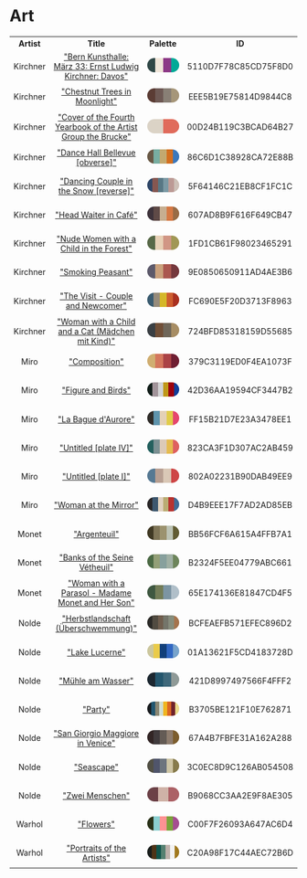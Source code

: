 
<!DOCTYPE html>
<html><body>
<h1>Art</h1>
<table style="width:100%">
<tr><th style="text-align: center; vertical-align: middle;">Artist</th><th style="text-align: center; vertical-align: middle;">Title</th><th style="text-align: center; vertical-align: middle;">Palette</th><th style="text-align: center; vertical-align: middle;">ID</th></tr>
<tr><td style="text-align: center; vertical-align: middle;"><p style="font-size:14px">Kirchner</p></td> <td style="text-align: center; vertical-align: middle;"><a href=https://www.nga.gov/collection/art-object-page.152789.html style="font-size:14px">"Bern Kunsthalle: März 33: Ernst Ludwig Kirchner: Davos"</a></td> <td style="text-align: center; vertical-align: middle;"><img style="border-radius: 14px;" src="../media/swatches/5110D7F78C85CD75F8D0.png" height="25"></td> <td style="text-align: center; vertical-align: middle;"><p style="font-size:14px">5110D7F78C85CD75F8D0</p></td></tr>
<tr><td style="text-align: center; vertical-align: middle;"><p style="font-size:14px">Kirchner</p></td> <td style="text-align: center; vertical-align: middle;"><a href=https://www.nga.gov/content/ngaweb/collection/art-object-page.152784.html style="font-size:14px">"Chestnut Trees in Moonlight"</a></td> <td style="text-align: center; vertical-align: middle;"><img style="border-radius: 14px;" src="../media/swatches/EEE5B19E75814D9844C8.png" height="25"></td> <td style="text-align: center; vertical-align: middle;"><p style="font-size:14px">EEE5B19E75814D9844C8</p></td></tr>
<tr><td style="text-align: center; vertical-align: middle;"><p style="font-size:14px">Kirchner</p></td> <td style="text-align: center; vertical-align: middle;"><a href= https://www.nga.gov/content/ngaweb/collection/art-object-page.8104.html style="font-size:14px">"Cover of the Fourth Yearbook of the Artist Group the Brucke"</a></td> <td style="text-align: center; vertical-align: middle;"><img style="border-radius: 14px;" src="../media/swatches/00D24B119C3BCAD64B27.png" height="25"></td> <td style="text-align: center; vertical-align: middle;"><p style="font-size:14px">00D24B119C3BCAD64B27</p></td></tr>
<tr><td style="text-align: center; vertical-align: middle;"><p style="font-size:14px">Kirchner</p></td> <td style="text-align: center; vertical-align: middle;"><a href= https://www.nga.gov/content/ngaweb/collection/art-object-page.71238.html style="font-size:14px">"Dance Hall Bellevue [obverse]"</a></td> <td style="text-align: center; vertical-align: middle;"><img style="border-radius: 14px;" src="../media/swatches/86C6D1C38928CA72E88B.png" height="25"></td> <td style="text-align: center; vertical-align: middle;"><p style="font-size:14px">86C6D1C38928CA72E88B</p></td></tr>
<tr><td style="text-align: center; vertical-align: middle;"><p style="font-size:14px">Kirchner</p></td> <td style="text-align: center; vertical-align: middle;"><a href=https://www.nga.gov/content/ngaweb/collection/art-object-page.163768.html style="font-size:14px">"Dancing Couple in the Snow [reverse]"</a></td> <td style="text-align: center; vertical-align: middle;"><img style="border-radius: 14px;" src="../media/swatches/5F64146C21EB8CF1FC1C.png" height="25"></td> <td style="text-align: center; vertical-align: middle;"><p style="font-size:14px">5F64146C21EB8CF1FC1C</p></td></tr>
<tr><td style="text-align: center; vertical-align: middle;"><p style="font-size:14px">Kirchner</p></td> <td style="text-align: center; vertical-align: middle;"><a href=https://www.nga.gov/content/ngaweb/collection/art-object-page.152783.html style="font-size:14px">"Head Waiter in Café"</a></td> <td style="text-align: center; vertical-align: middle;"><img style="border-radius: 14px;" src="../media/swatches/607AD8B9F616F649CB47.png" height="25"></td> <td style="text-align: center; vertical-align: middle;"><p style="font-size:14px">607AD8B9F616F649CB47</p></td></tr>
<tr><td style="text-align: center; vertical-align: middle;"><p style="font-size:14px">Kirchner</p></td> <td style="text-align: center; vertical-align: middle;"><a href=https://www.nga.gov/collection/art-object-page.154352.html style="font-size:14px">"Nude Women with a Child in the Forest"</a></td> <td style="text-align: center; vertical-align: middle;"><img style="border-radius: 14px;" src="../media/swatches/1FD1CB61F98023465291.png" height="25"></td> <td style="text-align: center; vertical-align: middle;"><p style="font-size:14px">1FD1CB61F98023465291</p></td></tr>
<tr><td style="text-align: center; vertical-align: middle;"><p style="font-size:14px">Kirchner</p></td> <td style="text-align: center; vertical-align: middle;"><a href=https://www.nga.gov/content/ngaweb/collection/art-object-page.154350.html style="font-size:14px">"Smoking Peasant"</a></td> <td style="text-align: center; vertical-align: middle;"><img style="border-radius: 14px;" src="../media/swatches/9E0850650911AD4AE3B6.png" height="25"></td> <td style="text-align: center; vertical-align: middle;"><p style="font-size:14px">9E0850650911AD4AE3B6</p></td></tr>
<tr><td style="text-align: center; vertical-align: middle;"><p style="font-size:14px">Kirchner</p></td> <td style="text-align: center; vertical-align: middle;"><a href=https://www.nga.gov/content/ngaweb/collection/art-object-page.71239.html style="font-size:14px">"The Visit - Couple and Newcomer"</a></td> <td style="text-align: center; vertical-align: middle;"><img style="border-radius: 14px;" src="../media/swatches/FC690E5F20D3713F8963.png" height="25"></td> <td style="text-align: center; vertical-align: middle;"><p style="font-size:14px">FC690E5F20D3713F8963</p></td></tr>
<tr><td style="text-align: center; vertical-align: middle;"><p style="font-size:14px">Kirchner</p></td> <td style="text-align: center; vertical-align: middle;"><a href=https://www.nga.gov/collection/art-object-page.154346.html style="font-size:14px">"Woman with a Child and a Cat (Mädchen mit Kind)"</a></td> <td style="text-align: center; vertical-align: middle;"><img style="border-radius: 14px;" src="../media/swatches/724BFD85318159D55685.png" height="25"></td> <td style="text-align: center; vertical-align: middle;"><p style="font-size:14px">724BFD85318159D55685</p></td></tr>
<tr><td style="text-align: center; vertical-align: middle;"><p style="font-size:14px">Miro</p></td> <td style="text-align: center; vertical-align: middle;"><a href=https://www.nga.gov/collection/art-object-page.91414.html style="font-size:14px">"Composition"</a></td> <td style="text-align: center; vertical-align: middle;"><img style="border-radius: 14px;" src="../media/swatches/379C3119ED0F4EA1073F.png" height="25"></td> <td style="text-align: center; vertical-align: middle;"><p style="font-size:14px">379C3119ED0F4EA1073F</p></td></tr>
<tr><td style="text-align: center; vertical-align: middle;"><p style="font-size:14px">Miro</p></td> <td style="text-align: center; vertical-align: middle;"><a href=https://www.nga.gov/collection/art-object-page.53059.html style="font-size:14px">"Figure and Birds"</a></td> <td style="text-align: center; vertical-align: middle;"><img style="border-radius: 14px;" src="../media/swatches/42D36AA19594CF3447B2.png" height="25"></td> <td style="text-align: center; vertical-align: middle;"><p style="font-size:14px">42D36AA19594CF3447B2</p></td></tr>
<tr><td style="text-align: center; vertical-align: middle;"><p style="font-size:14px">Miro</p></td> <td style="text-align: center; vertical-align: middle;"><a href=https://www.nga.gov/collection/art-object-page.142287.html style="font-size:14px">"La Bague d'Aurore"</a></td> <td style="text-align: center; vertical-align: middle;"><img style="border-radius: 14px;" src="../media/swatches/FF15B21D7E23A3478EE1.png" height="25"></td> <td style="text-align: center; vertical-align: middle;"><p style="font-size:14px">FF15B21D7E23A3478EE1</p></td></tr>
<tr><td style="text-align: center; vertical-align: middle;"><p style="font-size:14px">Miro</p></td> <td style="text-align: center; vertical-align: middle;"><a href=https://www.nga.gov/collection/art-object-page.46996.html style="font-size:14px">"Untitled [plate IV]"</a></td> <td style="text-align: center; vertical-align: middle;"><img style="border-radius: 14px;" src="../media/swatches/823CA3F1D307AC2AB459.png" height="25"></td> <td style="text-align: center; vertical-align: middle;"><p style="font-size:14px">823CA3F1D307AC2AB459</p></td></tr>
<tr><td style="text-align: center; vertical-align: middle;"><p style="font-size:14px">Miro</p></td> <td style="text-align: center; vertical-align: middle;"><a href=https://www.nga.gov/collection/art-object-page.46992.html style="font-size:14px">"Untitled [plate I]"</a></td> <td style="text-align: center; vertical-align: middle;"><img style="border-radius: 14px;" src="../media/swatches/802A02231B90DAB49EE9.png" height="25"></td> <td style="text-align: center; vertical-align: middle;"><p style="font-size:14px">802A02231B90DAB49EE9</p></td></tr>
<tr><td style="text-align: center; vertical-align: middle;"><p style="font-size:14px">Miro</p></td> <td style="text-align: center; vertical-align: middle;"><a href=https://www.nga.gov/collection/art-object-page.136243.html style="font-size:14px">"Woman at the Mirror"</a></td> <td style="text-align: center; vertical-align: middle;"><img style="border-radius: 14px;" src="../media/swatches/D4B9EEE17F7AD2AD85EB.png" height="25"></td> <td style="text-align: center; vertical-align: middle;"><p style="font-size:14px">D4B9EEE17F7AD2AD85EB</p></td></tr>
<tr><td style="text-align: center; vertical-align: middle;"><p style="font-size:14px">Monet</p></td> <td style="text-align: center; vertical-align: middle;"><a href=https://www.nga.gov/collection/art-object-page.52186.html style="font-size:14px">"Argenteuil"</a></td> <td style="text-align: center; vertical-align: middle;"><img style="border-radius: 14px;" src="../media/swatches/BB56FCF6A615A4FFB7A1.png" height="25"></td> <td style="text-align: center; vertical-align: middle;"><p style="font-size:14px">BB56FCF6A615A4FFB7A1</p></td></tr>
<tr><td style="text-align: center; vertical-align: middle;"><p style="font-size:14px">Monet</p></td> <td style="text-align: center; vertical-align: middle;"><a href=https://www.nga.gov/collection/art-object-page.46652.html style="font-size:14px">"Banks of the Seine Vétheuil"</a></td> <td style="text-align: center; vertical-align: middle;"><img style="border-radius: 14px;" src="../media/swatches/B2324F5EE04779ABC661.png" height="25"></td> <td style="text-align: center; vertical-align: middle;"><p style="font-size:14px">B2324F5EE04779ABC661</p></td></tr>
<tr><td style="text-align: center; vertical-align: middle;"><p style="font-size:14px">Monet</p></td> <td style="text-align: center; vertical-align: middle;"><a href=https://www.nga.gov/collection/art-object-page.61379.html style="font-size:14px">"Woman with a Parasol - Madame Monet and Her Son"</a></td> <td style="text-align: center; vertical-align: middle;"><img style="border-radius: 14px;" src="../media/swatches/65E174136E81847CD4F5.png" height="25"></td> <td style="text-align: center; vertical-align: middle;"><p style="font-size:14px">65E174136E81847CD4F5</p></td></tr>
<tr><td style="text-align: center; vertical-align: middle;"><p style="font-size:14px">Nolde</p></td> <td style="text-align: center; vertical-align: middle;"><a href=https://sammlung.staedelmuseum.de/en/work/herbstlandschaft-ueberschwemmung style="font-size:14px">"Herbstlandschaft (Überschwemmung)"</a></td> <td style="text-align: center; vertical-align: middle;"><img style="border-radius: 14px;" src="../media/swatches/BCFEAEFB571EFEC896D2.png" height="25"></td> <td style="text-align: center; vertical-align: middle;"><p style="font-size:14px">BCFEAEFB571EFEC896D2</p></td></tr>
<tr><td style="text-align: center; vertical-align: middle;"><p style="font-size:14px">Nolde</p></td> <td style="text-align: center; vertical-align: middle;"><a href=https://sammlung.staedelmuseum.de/en/work/lake-lucerne style="font-size:14px">"Lake Lucerne"</a></td> <td style="text-align: center; vertical-align: middle;"><img style="border-radius: 14px;" src="../media/swatches/01A13621F5CD4183728D.png" height="25"></td> <td style="text-align: center; vertical-align: middle;"><p style="font-size:14px">01A13621F5CD4183728D</p></td></tr>
<tr><td style="text-align: center; vertical-align: middle;"><p style="font-size:14px">Nolde</p></td> <td style="text-align: center; vertical-align: middle;"><a href=https://sammlung.staedelmuseum.de/en/work/muehle-am-wasser style="font-size:14px">"Mühle am Wasser"</a></td> <td style="text-align: center; vertical-align: middle;"><img style="border-radius: 14px;" src="../media/swatches/421D8997497566F4FFF2.png" height="25"></td> <td style="text-align: center; vertical-align: middle;"><p style="font-size:14px">421D8997497566F4FFF2</p></td></tr>
<tr><td style="text-align: center; vertical-align: middle;"><p style="font-size:14px">Nolde</p></td> <td style="text-align: center; vertical-align: middle;"><a href=https://www.apollo-magazine.com/emil-nolde-colour-life-exhibition-review/ style="font-size:14px">"Party"</a></td> <td style="text-align: center; vertical-align: middle;"><img style="border-radius: 14px;" src="../media/swatches/B3705BE121F10E762871.png" height="25"></td> <td style="text-align: center; vertical-align: middle;"><p style="font-size:14px">B3705BE121F10E762871</p></td></tr>
<tr><td style="text-align: center; vertical-align: middle;"><p style="font-size:14px">Nolde</p></td> <td style="text-align: center; vertical-align: middle;"><a href=https://sammlung.staedelmuseum.de/en/work/san-giorgio-maggiore-in-venice style="font-size:14px">"San Giorgio Maggiore in Venice"</a></td> <td style="text-align: center; vertical-align: middle;"><img style="border-radius: 14px;" src="../media/swatches/67A4B7FBFE31A162A288.png" height="25"></td> <td style="text-align: center; vertical-align: middle;"><p style="font-size:14px">67A4B7FBFE31A162A288</p></td></tr>
<tr><td style="text-align: center; vertical-align: middle;"><p style="font-size:14px">Nolde</p></td> <td style="text-align: center; vertical-align: middle;"><a href=https://sammlung.staedelmuseum.de/en/work/seascape-1 style="font-size:14px">"Seascape"</a></td> <td style="text-align: center; vertical-align: middle;"><img style="border-radius: 14px;" src="../media/swatches/3C0EC8D9C126AB054508.png" height="25"></td> <td style="text-align: center; vertical-align: middle;"><p style="font-size:14px">3C0EC8D9C126AB054508</p></td></tr>
<tr><td style="text-align: center; vertical-align: middle;"><p style="font-size:14px">Nolde</p></td> <td style="text-align: center; vertical-align: middle;"><a href=https://sammlung.staedelmuseum.de/en/work/zwei-menschen style="font-size:14px">"Zwei Menschen"</a></td> <td style="text-align: center; vertical-align: middle;"><img style="border-radius: 14px;" src="../media/swatches/B9068CC3AA2E9F8AE305.png" height="25"></td> <td style="text-align: center; vertical-align: middle;"><p style="font-size:14px">B9068CC3AA2E9F8AE305</p></td></tr>
<tr><td style="text-align: center; vertical-align: middle;"><p style="font-size:14px">Warhol</p></td> <td style="text-align: center; vertical-align: middle;"><a href=https://www.nga.gov/collection/art-object-page.144934.html style="font-size:14px">"Flowers"</a></td> <td style="text-align: center; vertical-align: middle;"><img style="border-radius: 14px;" src="../media/swatches/C00F7F26093A647AC6D4.png" height="25"></td> <td style="text-align: center; vertical-align: middle;"><p style="font-size:14px">C00F7F26093A647AC6D4</p></td></tr>
<tr><td style="text-align: center; vertical-align: middle;"><p style="font-size:14px">Warhol</p></td> <td style="text-align: center; vertical-align: middle;"><a href=https://www.nga.gov/collection/art-object-page.136329.html style="font-size:14px">"Portraits of the Artists"</a></td> <td style="text-align: center; vertical-align: middle;"><img style="border-radius: 14px;" src="../media/swatches/C20A98F17C44AEC72B6D.png" height="25"></td> <td style="text-align: center; vertical-align: middle;"><p style="font-size:14px">C20A98F17C44AEC72B6D</p></td></tr>
</table>
</body></html>

